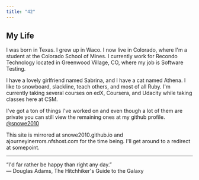 ```yaml
---
title: "42"
---
```

## My Life

I was born in Texas. I grew up in Waco. I now live in Colorado, where I'm a student at the Colorado School of Mines. I currently work for Recondo Technology located in Greenwood Village, CO, where my job is Software Testing. 

I have a lovely girlfriend named Sabrina, and I have a cat named Athena. I like to snowboard, slackline, teach others, and most of all Ruby. I'm currently taking several courses on edX, Coursera, and Udacity while taking classes here at CSM. 

I've got a ton of things I've worked on and even though a lot of them are private you can still view the remaining ones at my github profile. [@snowe2010](http://github.com/snowe2010)

This site is mirrored at snowe2010.github.io and ajourneyinerrors.nfshost.com for the time being. I'll get around to a redirect at somepoint. 

<hr class="style-two">

<p class="center">
“I'd far rather be happy than right any day.” 
<br/>
― Douglas Adams, The Hitchhiker's Guide to the Galaxy
</p>